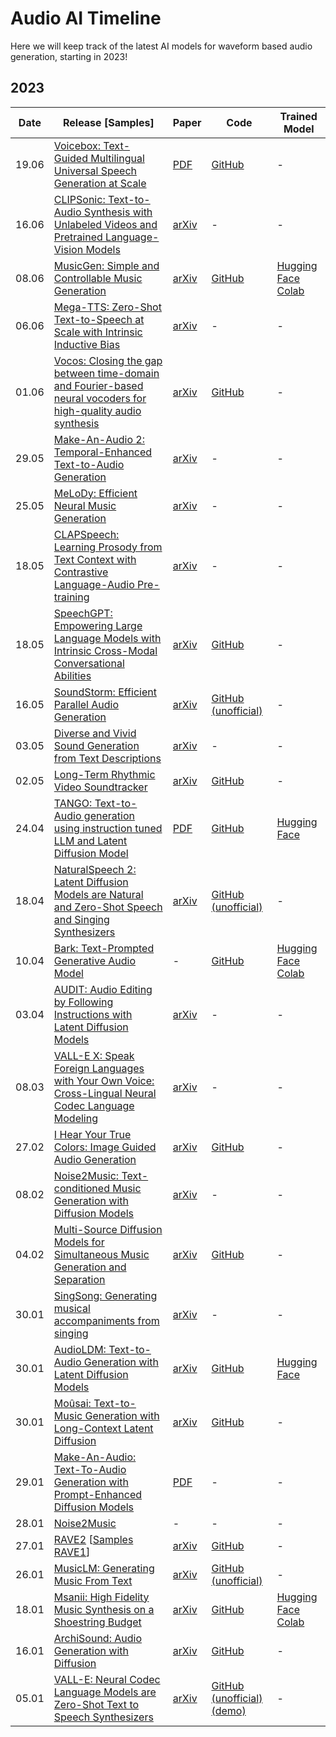 # Audio AI Timeline

Here we will keep track of the latest AI models for waveform based audio generation, starting in 2023!

## 2023

| Date  | Release [Samples]                                                                                                                                                                              | Paper                                            | Code                                                                             | Trained Model                                                                                                                                                       |
| ----- | ---------------------------------------------------------------------------------------------------------------------------------------------------------------------------------------------- | ------------------------------------------------ | -------------------------------------------------------------------------------- | ------------------------------------------------------------------------------------------------------------------------------------------------------------------- |
| 19.06 | [Voicebox: Text-Guided Multilingual Universal Speech Generation at Scale](https://voicebox.metademolab.com/)                                                                                  | [PDF](https://scontent-lga3-2.xx.fbcdn.net/v/t39.8562-6/354636794_599417672291955_3799385851435258804_n.pdf?_nc_cat=101&ccb=1-7&_nc_sid=ad8a9d&_nc_ohc=bN1S0esWehwAX_22ORV&_nc_ht=scontent-lga3-2.xx&oh=00_AfCtouRXIvwDx10qPVMNkq_4xMTVOQUrfmyYQW--9cIoWg&oe=64947BF1)        | [GitHub](https://github.com/SpeechifyInc/Meta-voicebox)                                | -                                                                                                                                                                   |
| 16.06 | [CLIPSonic: Text-to-Audio Synthesis with Unlabeled Videos and Pretrained Language-Vision Models](https://salu133445.github.io/clipsonic/)                                                     | [arXiv](https://arxiv.org/abs//2306.09635)       | -                                                                                   | -                                                                                                                                                                   |
| 08.06 | [MusicGen: Simple and Controllable Music Generation](https://ai.honu.io/papers/musicgen/)                                                                                                     | [arXiv](https://arxiv.org/abs/2306.05284)        | [GitHub](https://github.com/facebookresearch/audiocraft)                            | [Hugging Face](https://huggingface.co/spaces/facebook/MusicGen) [Colab](https://colab.research.google.com/drive/1fxGqfg96RBUvGxZ1XXN07s3DthrKUl4-?usp=sharing)              |
| 06.06 | [Mega-TTS: Zero-Shot Text-to-Speech at Scale with Intrinsic Inductive Bias](https://mega-tts.github.io/demo-page/)                                                                            | [arXiv](https://arxiv.org/abs/2306.03509)        | -                                                                                   | -                                                                                                                                                                   |
| 01.06 | [Vocos: Closing the gap between time-domain and Fourier-based neural vocoders for high-quality audio synthesis](https://charactr-platform.github.io/vocos/)                                   | [arXiv](https://arxiv.org/abs/2306.00814)        | [GitHub](https://github.com/charactr-platform/vocos)                                | -                                                                                                                                                                   |
| 29.05 | [Make-An-Audio 2: Temporal-Enhanced Text-to-Audio Generation](https://make-an-audio-2.github.io/)                                                                                             | [arXiv](https://arxiv.org/abs/2305.18474)        | -                                                                                   | -                                                                                                                                                                   |
| 25.05 | [MeLoDy: Efficient Neural Music Generation](https://efficient-melody.github.io/)                                                                                                              | [arXiv](https://arxiv.org/abs/2305.15719)        | -                                                                                   | -                                                                                                                                                                   |
| 18.05 | [CLAPSpeech: Learning Prosody from Text Context with Contrastive Language-Audio Pre-training](https://clapspeech.github.io/)                                                                  | [arXiv](https://arxiv.org/abs/2305.10763)        | -                                                                                   | -                                                                                                                                                                   |
| 18.05 | [SpeechGPT: Empowering Large Language Models with Intrinsic Cross-Modal Conversational Abilities](https://0nutation.github.io/SpeechGPT.github.io/)                                           | [arXiv](https://arxiv.org/abs/2305.11000)        | [GitHub](https://github.com/0nutation/SpeechGPT)                                    | -                                                                                                                                                                   |
| 16.05 | [SoundStorm: Efficient Parallel Audio Generation](https://google-research.github.io/seanet/soundstorm/examples/)                                                                              | [arXiv](https://arxiv.org/abs/2305.09636)        | [GitHub (unofficial)](https://github.com/lucidrains/soundstorm-pytorch)             | -                                                                                                                                                                   |
| 03.05 | [Diverse and Vivid Sound Generation from Text Descriptions](https://ligw1998.github.io/audiogeneration.html)                                                                                  | [arXiv](https://arxiv.org/abs/2305.01980)        | -                                                                                   | -                                                                                                                                                                   |
| 02.05 | [Long-Term Rhythmic Video Soundtracker](https://justinyuu.github.io/LORIS/)                                                                              | [arXiv](https://arxiv.org/abs/2305.01319)        | [GitHub](https://github.com/OpenGVLab/LORIS)             | -                                                                                                                                                                   |
| 24.04 | [TANGO: Text-to-Audio generation using instruction tuned LLM and Latent Diffusion Model](https://tango-web.github.io/)                                                                        | [PDF](https://openreview.net/pdf?id=1Sn2WqLku1e) | [GitHub](https://github.com/declare-lab/tango)                                   | [Hugging Face](https://huggingface.co/declare-lab/tango)                                                                                                            |
| 18.04 | [NaturalSpeech 2: Latent Diffusion Models are Natural and Zero-Shot Speech and Singing Synthesizers](https://speechresearch.github.io/naturalspeech2/)                                        | [arXiv](https://arxiv.org/abs/2304.09116)        | [GitHub (unofficial)](https://github.com/lucidrains/naturalspeech2-pytorch)        | -                                                                                                                                                                   |
| 10.04 | [Bark: Text-Prompted Generative Audio Model](https://github.com/suno-ai/bark)                                                                                                                  | -                                                | [GitHub](https://github.com/suno-ai/bark)                                        | [Hugging Face](https://huggingface.co/spaces/suno/bark) [Colab](https://colab.research.google.com/drive/1eJfA2XUa-mXwdMy7DoYKVYHI1iTd9Vkt?usp=sharing)              |
| 03.04 | [AUDIT: Audio Editing by Following Instructions with Latent Diffusion Models](https://audit-demo.github.io/)                                                                                  | [arXiv](https://arxiv.org/abs/2304.00830)        | -                                                                                | -                                                                                                                                                                   |
| 08.03 | [VALL-E X: Speak Foreign Languages with Your Own Voice: Cross-Lingual Neural Codec Language Modeling](https://vallex-demo.github.io/)                                                          | [arXiv](https://arxiv.org/abs/2303.03926)        | -                                                                                | -                                                                                                                                                                   |
| 27.02 | [I Hear Your True Colors: Image Guided Audio Generation](https://pages.cs.huji.ac.il/adiyoss-lab/im2wav/)                                                                                       | [arXiv](https://arxiv.org/abs/2211.03089)        | [GitHub](https://github.com/RoySheffer/im2wav)                                  | -                                                                                                                                                                   |
| 08.02 | [Noise2Music: Text-conditioned Music Generation with Diffusion Models](https://google-research.github.io/noise2music/)                                                                         | [arXiv](https://arxiv.org/abs/2302.03917)        | -                                                                                | -                                                                                                                                                                   |
| 04.02 | [Multi-Source Diffusion Models for Simultaneous Music Generation and Separation](https://gladia-research-group.github.io/multi-source-diffusion-models/)                                       | [arXiv](https://arxiv.org/abs/2302.02257)        | [GitHub](https://github.com/gladia-research-group/multi-source-diffusion-models) | -                                                                                                                                                                   |
| 30.01 | [SingSong: Generating musical accompaniments from singing](https://storage.googleapis.com/sing-song/index.html)                                                                                | [arXiv](https://arxiv.org/abs/2301.12662)        | -                                                                                | -                                                                                                                                                                   |
| 30.01 | [AudioLDM: Text-to-Audio Generation with Latent Diffusion Models](https://audioldm.github.io/)                                                                                                 | [arXiv](https://arxiv.org/abs/2301.12503)        | [GitHub](https://github.com/haoheliu/AudioLDM)                                   | [Hugging Face](https://huggingface.co/spaces/haoheliu/audioldm-text-to-audio-generation)                                                                            |
| 30.01 | [Moûsai: Text-to-Music Generation with Long-Context Latent Diffusion](https://anonymous0.notion.site/Mo-sai-Text-to-Audio-with-Long-Context-Latent-Diffusion-b43dbc71caf94b5898f9e8de714ab5dc) | [arXiv](https://arxiv.org/abs/2301.11757)        | [GitHub](https://github.com/archinetai/audio-diffusion-pytorch)                  | -                                                                                                                                                                   |
| 29.01 | [Make-An-Audio: Text-To-Audio Generation with Prompt-Enhanced Diffusion Models](https://text-to-audio.github.io/)                                                                              | [PDF](https://text-to-audio.github.io/paper.pdf) | -                                                                                | -                                                                                                                                                                   |
| 28.01 | [Noise2Music](https://noise2music.github.io/)                                                                                                                                                  | -                                                | -                                                                                | -                                                                                                                                                                   |
| 27.01 | [RAVE2](https://twitter.com/antoine_caillon/status/1618959533065535491?s=20&t=jMkPWBFuAH19HI9m5Sklmg) [[Samples RAVE1](https://anonymous84654.github.io/RAVE_anonymous/)]                      | [arXiv](https://arxiv.org/abs/2111.05011)        | [GitHub](https://github.com/acids-ircam/RAVE)                                    | -                                                                                                                                                                   |
| 26.01 | [MusicLM: Generating Music From Text](https://google-research.github.io/seanet/musiclm/examples/)                                                                                              | [arXiv](https://arxiv.org/abs/2301.11325)        | [GitHub (unofficial)](https://github.com/lucidrains/musiclm-pytorch)             | -                                                                                                                                                                   |
| 18.01 | [Msanii: High Fidelity Music Synthesis on a Shoestring Budget](https://kinyugo.github.io/msanii-demo/)                                                                                         | [arXiv](https://arxiv.org/abs/2301.06468)        | [GitHub](https://github.com/Kinyugo/msanii)                                      | [Hugging Face](https://huggingface.co/spaces/kinyugo/msanii) [Colab](https://colab.research.google.com/github/Kinyugo/msanii/blob/main/notebooks/msanii_demo.ipynb) |
| 16.01 | [ArchiSound: Audio Generation with Diffusion](https://flavioschneider.notion.site/Audio-Generation-with-Diffusion-c4f29f39048d4f03a23da13078a44cdb)                                            | [arXiv](https://arxiv.org/abs/2301.13267)        | [GitHub](https://github.com/archinetai/audio-diffusion-pytorch)                  | -                                                                                                                                                                   |
| 05.01 | [VALL-E: Neural Codec Language Models are Zero-Shot Text to Speech Synthesizers](https://valle-demo.github.io/)                                                                                | [arXiv](https://arxiv.org/abs/2301.02111)        | [GitHub (unofficial)](https://github.com/lifeiteng/vall-e) [(demo)](https://lifeiteng.github.io/valle/index.html)                                                                               | -                                                                                                                                                                 |
